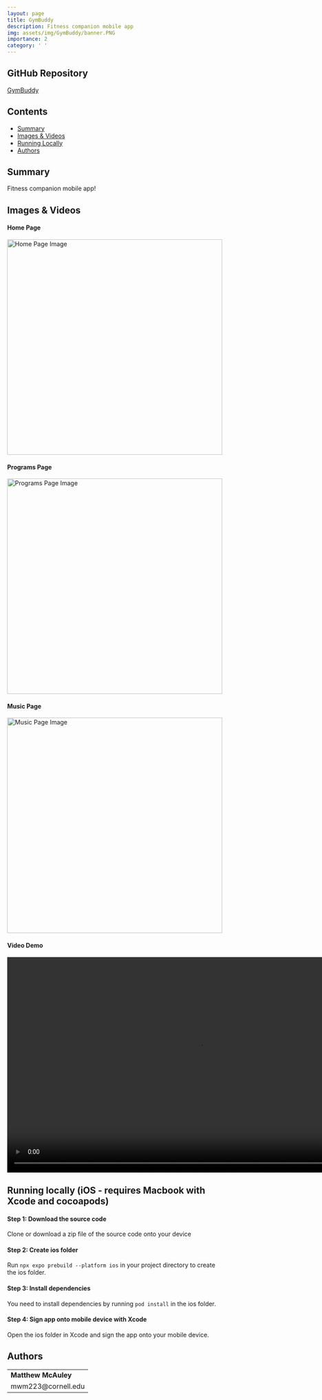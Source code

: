 ```yaml
---
layout: page
title: GymBuddy
description: Fitness companion mobile app
img: assets/img/GymBuddy/banner.PNG
importance: 2
category: ' '
---
```


## GitHub Repository
[GymBuddy](https://github.com/Matt-McAuley/GymBuddy)

<div class="small-space"></div>

## Contents

- [Summary](#summary)
- [Images & Videos](#images--videos)
- [Running Locally](#running-locally-ios---requires-macbook-with-xcode-and-cocoapods)
- [Authors](#authors)

<div class="small-space"></div>

## Summary
Fitness companion mobile app!

<div class="small-space"></div>

## Images & Videos

<div class="small-space"></div>

#### Home Page
<img src="https://matt-mcauley.github.io/assets/img/GymBuddy/home.PNG" alt="Home Page Image" style="height: 500px">

<div class="small-space"></div>

#### Programs Page
<img src="https://matt-mcauley.github.io/assets/img/GymBuddy/programs.PNG" alt="Programs Page Image" style="height: 500px">

<div class="small-space"></div>

#### Music Page
<img src="https://matt-mcauley.github.io/assets/img/GymBuddy/music.PNG" alt="Music Page Image" style="height: 500px">

<div class="small-space"></div>

#### Video Demo

<div style="text-align: left;">
  <video width="889" height="500" controls>
    <source src="https://matt-mcauley.github.io/assets/img/GymBuddy/video.mp4" type="video/mp4">
    Your browser does not support the video tag.
  </video>
</div>

<div class="small-space"></div>

## Running locally (iOS - requires Macbook with Xcode and cocoapods)

<div class="small-space"></div>

#### Step 1: Download the source code
Clone or download a zip file of the source code onto your device

<div class="small-space"></div>

#### Step 2: Create ios folder

Run `npx expo prebuild --platform ios` in your project directory to create the ios folder.

<div class="small-space"></div>

#### Step 3: Install dependencies
You need to install dependencies by running `pod install` in the ios folder.

<div class="small-space"></div>

#### Step 4: Sign app onto mobile device with Xcode
Open the ios folder in Xcode and sign the app onto your mobile device.

<div class="small-space"></div>

## Authors

<table style="border-collapse: collapse; border:none;">
  <tr  style="border:none;">
    <td style="border:none;"><strong>Matthew McAuley</strong></td>
  </tr>
  <tr style="border:none;">
    <td style="border:none;">mwm223@cornell.edu</td>
  </tr>
</table>